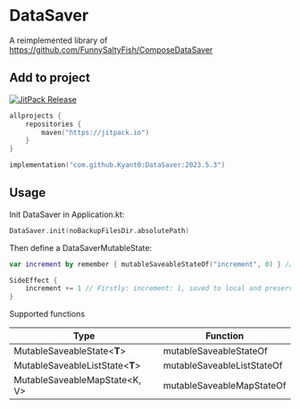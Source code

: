 # DataSaver

A reimplemented library of https://github.com/FunnySaltyFish/ComposeDataSaver

## Add to project

[![JitPack Release](https://jitpack.io/v/Kyant0/DataSaver.svg)](https://jitpack.io/#Kyant0/DataSaver)

```kotlin
allprojects {
    repositories {
        maven("https://jitpack.io")
    }
}

implementation("com.github.Kyant0:DataSaver:2023.5.3")
```

## Usage

Init DataSaver in Application.kt:

```kotlin
DataSaver.init(noBackupFilesDir.absolutePath)
```

Then define a DataSaverMutableState:

```kotlin
var increment by remember { mutableSaveableStateOf("increment", 0) } // Secondly: In the next launch, increment: 1

SideEffect {
    increment += 1 // Firstly: increment: 1, saved to local and preserved forever
}
```

Supported functions

| Type                            | Function                   |
|---------------------------------|----------------------------|
| MutableSaveableState<**T**>     | mutableSaveableStateOf     |
| MutableSaveableListState<**T**> | mutableSaveableListStateOf |
| MutableSaveableMapState<K, V>   | mutableSaveableMapStateOf  |
